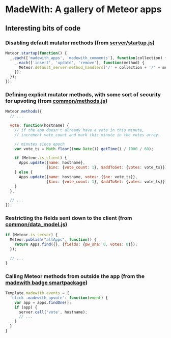 # MadeWith: A gallery of Meteor apps

## Interesting bits of code

### Disabling default mutator methods (from [server/startup.js](https://github.com/meteor/madewith/blob/master/server/startup.js))

```javascript
Meteor.startup(function() {
  _.each(['madewith_apps', 'madewith_comments'], function(collection) {
    _.each(['insert', 'update', 'remove'], function(method) {
      Meteor.default_server.method_handlers['/' + collection + '/' + method] = function() {};
    });
  });
});
```

### Defining explicit mutator methods, with some sort of security for upvoting (from [common/methods.js](https://github.com/meteor/madewith/blob/avital/common/methods.js))

```javascript
Meteor.methods({
  // ...

  vote: function(hostname) {
    // if the app doesn't already have a vote in this minute,
    // increment vote_count and mark this minute in the votes array.

    // minutes since epoch
    var vote_ts = Math.floor((new Date()).getTime() / 1000 / 60);

    if (Meteor.is_client) {
      Apps.update({name: hostname},
                  {$inc: {vote_count: 1}, $addToSet: {votes: vote_ts}});
    } else {
      Apps.update({name: hostname, votes: {$ne: vote_ts}},
                  {$inc: {vote_count: 1}, $addToSet: {votes: vote_ts}});
    }
  },

  // ...
});
```

### Restricting the fields sent down to the client (from [common/data_model.js](https://github.com/meteor/madewith/blob/avital/common/data_model.js))

```javascript
if (Meteor.is_server) {
  Meteor.publish("allApps", function() {
    return Apps.find({}, {fields: {pw_sha: 0, votes: 0}});
  });

  // ...
}
```

### Calling Meteor methods from outside the app (from the [madewith badge smartpackage](https://github.com/meteor/meteor/blob/master/packages/madewith/madewith.js))

```javascript
Template.madewith.events = {
  'click .madewith_upvote': function(event) {
    var app = apps.findOne();
    if (app) {
      server.call('vote', hostname);
      // ...
    }
  }
}
```
